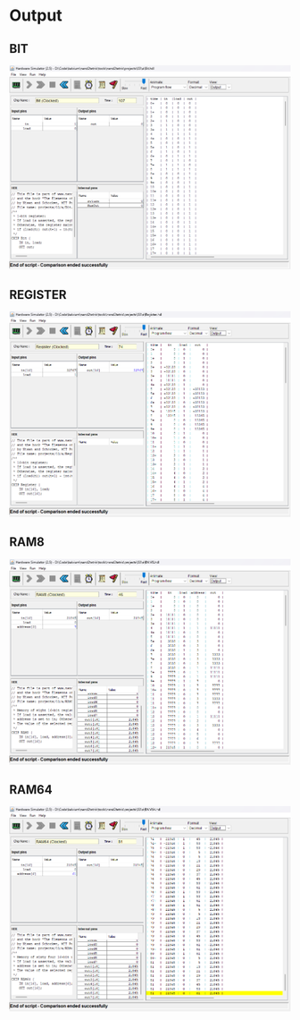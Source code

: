 # Output

## BIT
![](https://github.com/sjarunvenkat/nand2tetris/blob/main/Project%203.1/BIT.png)

## REGISTER
![](https://github.com/sjarunvenkat/nand2tetris/blob/main/Project%203.1/Register.png)

## RAM8
![](https://github.com/sjarunvenkat/nand2tetris/blob/main/Project%203.1/RAM8.png)

## RAM64
![](https://github.com/sjarunvenkat/nand2tetris/blob/main/Project%203.1/RAM64.png)
